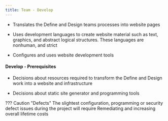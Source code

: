 ```yaml
---
title: Team - Develop
---
```


- Translates the Define and Design teams processes into website pages 

- Uses development languages to create website material such as text, graphics, and abstract logical structures. These languages are nonhuman, and strict 

- Configures and uses website development tools

#### Develop - Prerequisites
- Decisions about resources required to transform the Define and Design work into a website and infrastructure

- Decisions about static site generator and programming tools
		

??? Caution "Defects"
	The slightest configuration, programming or security defect issues during the project will require Remediating and increasing overall lifetime costs 

